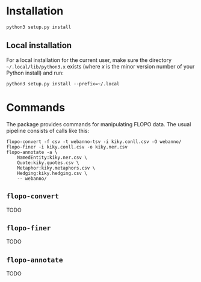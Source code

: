 # Installation

```
python3 setup.py install
```

## Local installation

For a local installation for the current user, make sure the directory
`~/.local/lib/python3.x` exists (where *x* is the minor version number of your
Python install) and run:

```
python3 setup.py install --prefix=~/.local
```

# Commands

The package provides commands for manipulating FLOPO data. The usual pipeline
consists of calls like this:
```
flopo-convert -f csv -t webanno-tsv -i kiky.conll.csv -O webanno/
flopo-finer -i kiky.conll.csv -o kiky.ner.csv
flopo-annotate -a \
	NamedEntity:kiky.ner.csv \
	Quote:kiky.quotes.csv \
	Metaphor:kiky.metaphors.csv \
	Hedging:kiky.hedging.csv \
	-- webanno/
```

## `flopo-convert`

TODO

## `flopo-finer`

TODO

## `flopo-annotate`

TODO
